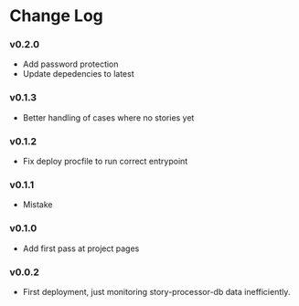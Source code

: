 Change Log
==========

### v0.2.0

* Add password protection
* Update depedencies to latest

### v0.1.3

* Better handling of cases where no stories yet 

### v0.1.2

* Fix deploy procfile to run correct entrypoint

### v0.1.1

* Mistake

### v0.1.0

* Add first pass at project pages

### v0.0.2

* First deployment, just monitoring story-processor-db data inefficiently.
